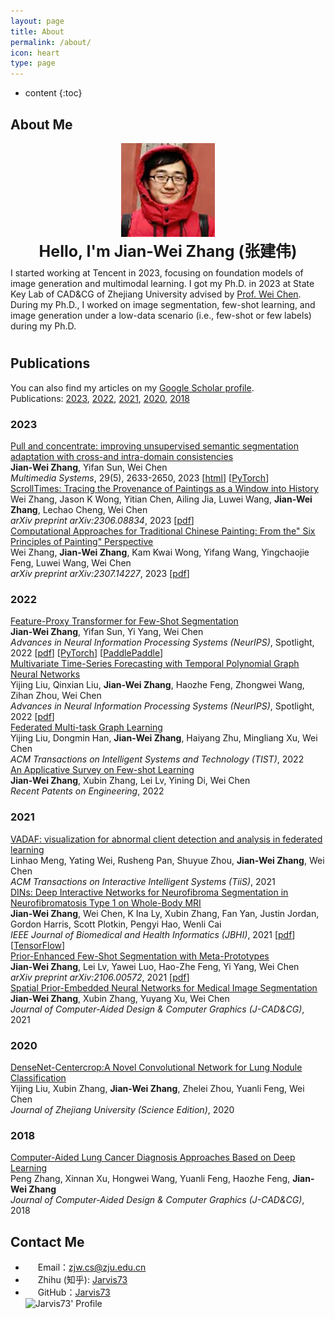 ```yaml
---
layout: page
title: About
permalink: /about/
icon: heart
type: page
---
```


* content
{:toc}


## About Me

<div style="text-align: center">
<img src="/images/misc/me.png" class="img-circle" height="150px">
</div>
<div style="width: auto; height:auto; float:left; display:inline">
<div style="text-align: center; font-size: 25px; padding-bottom: 10px"><strong>Hello, I'm Jian-Wei Zhang (张建伟)</strong><br /></div>
<div style="padding-bottom: 10px">I started working at Tencent in 2023, focusing on foundation models of image generation and multimodal learning. I got my Ph.D. in 2023 at State Key Lab of CAD&CG of Zhejiang University advised by <a href="https://scholar.google.com/citations?hl=zh-CN&user=EgQyYGUAAAAJ" target="_blank">Prof. Wei Chen</a>. 
During my Ph.D., I worked on image segmentation, few-shot learning, and image generation under a low-data scenario (i.e., few-shot or few labels) during my Ph.D.
</div></div>
<div style="clear:both"></div> 


## Publications

You can also find my articles on my <a href="https://scholar.google.com/citations?user=nF_klRIAAAAJ&hl=zh-CN" taregt="_blank">Google Scholar profile</a>.

Publications: <a href="#2023">2023</a>, <a href="#2022">2022</a>, <a href="#2021">2021</a>, <a href="#2020">2020</a>, <a href="#2018">2018</a>

<h3 id="2023">2023</h3>

<div class="pub">
<u><a href="https://openreview.net/forum?id=hBaI5MY0CBz">Pull and concentrate: improving unsupervised semantic segmentation adaptation with cross-and intra-domain consistencies</a></u>
<p><strong>Jian-Wei Zhang</strong>, Yifan Sun, Wei Chen</p>
<p><i>Multimedia Systems</i>, 29(5), 2633-2650, 2023 [<a href="https://link.springer.com/article/10.1007/s00530-023-01131-9">html</a>] [<a href="https://github.com/Jarvis73/PuCo">PyTorch</a>] </p>
</div>

<div class="pub">
<u><a href="https://openreview.net/forum?id=hBaI5MY0CBz">ScrollTimes: Tracing the Provenance of Paintings as a Window into History</a></u>
<p>Wei Zhang, Jason K Wong, Yitian Chen, Ailing Jia, Luwei Wang, <strong>Jian-Wei Zhang</strong>, Lechao Cheng, Wei Chen</p>
<p><i>arXiv preprint arXiv:2306.08834</i>, 2023 [<a href="https://arxiv.org/pdf/2306.08834">pdf</a>] </p>
</div>

<div class="pub">
<u><a href="https://openreview.net/forum?id=hBaI5MY0CBz">Computational Approaches for Traditional Chinese Painting: From the" Six Principles of Painting" Perspective</a></u>
<p>Wei Zhang, <strong>Jian-Wei Zhang</strong>, Kam Kwai Wong, Yifang Wang, Yingchaojie Feng, Luwei Wang, Wei Chen</p>
<p><i>arXiv preprint arXiv:2307.14227</i>, 2023 [<a href="https://arxiv.org/pdf/2307.14227">pdf</a>] </p>
</div>

<h3 id="2022">2022</h3>

<div class="pub">
<u><a href="https://openreview.net/forum?id=hBaI5MY0CBz">Feature-Proxy Transformer for Few-Shot Segmentation</a></u>
<p><strong>Jian-Wei Zhang</strong>, Yifan Sun, Yi Yang, Wei Chen</p>
<p><i>Advances in Neural Information Processing Systems (NeurIPS)</i>, Spotlight, 2022 [<a href="https://openreview.net/pdf?id=hBaI5MY0CBz">pdf</a>] [<a href="https://github.com/Jarvis73/FPTrans">PyTorch</a>] [<a href="https://github.com/Jarvis73/FPTransPaddle">PaddlePaddle</a>] </p>
</div>

<div class="pub">
<u><a href="https://openreview.net/forum?id=pMumil2EJh">Multivariate Time-Series Forecasting with Temporal Polynomial Graph Neural Networks</a></u>
<p>Yijing Liu, Qinxian Liu, <strong>Jian-Wei Zhang</strong>, Haozhe Feng, Zhongwei Wang, Zihan Zhou, Wei Chen</p>
<p><i>Advances in Neural Information Processing Systems (NeurIPS)</i>, Spotlight, 2022 [<a href="https://openreview.net/pdf?id=pMumil2EJh">pdf</a>] </p>
</div>

<div class="pub">
<u><a href="https://dl.acm.org/doi/full/10.1145/3527622">Federated Multi-task Graph Learning</a></u>
<p>Yijing Liu, Dongmin Han, <strong>Jian-Wei Zhang</strong>, Haiyang Zhu, Mingliang Xu, Wei Chen</p>
<p><i>ACM Transactions on Intelligent Systems and Technology (TIST)</i>, 2022 </p>
</div>

<div class="pub">
<u><a href="https://chinesesites.library.ingentaconnect.com/content/ben/eng/2022/00000016/00000005/art00010">An Applicative Survey on Few-shot Learning</a></u>
<p><strong>Jian-Wei Zhang</strong>, Xubin Zhang, Lei Lv, Yining Di, Wei Chen</p>
<p><i>Recent Patents on Engineering</i>, 2022 </p>
</div>

<h3 id="2021">2021</h3>

<div class="pub">
<u><a href="https://dl.acm.org/doi/abs/10.1145/3426866">VADAF: visualization for abnormal client detection and analysis in federated learning</a></u>
<p>Linhao Meng, Yating Wei, Rusheng Pan, Shuyue Zhou, <strong>Jian-Wei Zhang</strong>, Wei Chen</p>
<p><i>ACM Transactions on Interactive Intelligent Systems (TiiS)</i>, 2021 </p>
</div>

<div class="pub">
<u><a href="https://ieeexplore.ieee.org/abstract/document/9449950/">DINs: Deep Interactive Networks for Neurofibroma Segmentation in Neurofibromatosis Type 1 on Whole-Body MRI</a></u>
<p><strong>Jian-Wei Zhang</strong>, Wei Chen, K Ina Ly, Xubin Zhang, Fan Yan, Justin Jordan, Gordon Harris, Scott Plotkin, Pengyi Hao, Wenli Cai</p>
<p><i>IEEE Journal of Biomedical and Health Informatics (JBHI)</i>, 2021 [<a href="https://arxiv.org/pdf/2106.03388">pdf</a>] [<a href="https://github.com/Jarvis73/DINs">TensorFlow</a>] </p>
</div>

<div class="pub">
<u><a href="https://arxiv.org/abs/2106.00572">Prior-Enhanced Few-Shot Segmentation with Meta-Prototypes</a></u>
<p><strong>Jian-Wei Zhang</strong>, Lei Lv, Yawei Luo, Hao-Zhe Feng, Yi Yang, Wei Chen</p>
<p><i>arXiv preprint arXiv:2106.00572</i>, 2021 [<a href="https://arxiv.org/pdf/2106.00572.pdf">pdf</a>] </p>
</div>

<div class="pub">
<u><a href="https://www.cnki.com.cn/Article/CJFDTotal-JSJF202108014.htm">Spatial Prior-Embedded Neural Networks for Medical Image Segmentation</a></u>
<p><strong>Jian-Wei Zhang</strong>, Xubin Zhang, Yuyang Xu, Wei Chen</p>
<p><i>Journal of Computer-Aided Design & Computer Graphics (J-CAD&CG)</i>, 2021 </p>
</div>

<h3 id="2020">2020</h3>

<div class="pub">
<u><a href="http://www.cqvip.com/qk/93037a/202001/7100964155.html">DenseNet-Centercrop:A Novel Convolutional Network for Lung Nodule Classification</a></u>
<p>Yijing Liu, Xubin Zhang, <strong>Jian-Wei Zhang</strong>, Zhelei Zhou, Yuanli Feng, Wei Chen</p>
<p><i>Journal of Zhejiang University (Science Edition)</i>, 2020 </p>
</div>

<h3 id="2018">2018</h3>

<div class="pub">
<u><a href="http://www.infocomm-journal.com/znkx/CN/Y2021/V3/I1/93">Computer-Aided Lung Cancer Diagnosis Approaches Based on Deep Learning</a></u>
<p>Peng Zhang, Xinnan Xu, Hongwei Wang, Yuanli Feng, Haozhe Feng, <strong>Jian-Wei Zhang</strong></p>
<p><i>Journal of Computer-Aided Design & Computer Graphics (J-CAD&CG)</i>, 2018 </p>
</div>


## Contact Me


* <img src="https://nav.jarvis73.com/images/zjumail.ico" width="16" height="16" style="margin-bottom: 2pt;"> Email：<a href = "mailto:zjw.cs@zju.edu.cn">zjw.cs@zju.edu.cn</a>
* <img src="https://nav.jarvis73.com/images/zhihu.ico" width="16" height="16" style="margin-bottom: 2pt;"> Zhihu (知乎): [Jarvis73](https://www.zhihu.com/people/lin-xi-1-1)
* <img src="https://nav.jarvis73.com/images/github.ico" width="16" height="16" style="margin-bottom: 2pt;"> GitHub：[Jarvis73](https://github.com/Jarvis73)

  ![Jarvis73' Profile](https://github-readme-stats.vercel.app/api?username=Jarvis73&count_private=true&show_icons=true)


<style>
p {
    margin: 0 0 0 0;
}
</style>
